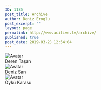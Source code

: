 ```yaml
---
ID: 1185
post_title: Archive
author: Deniz Eroglu
post_excerpt: ""
layout: page
permalink: http://www.acilive.tv/archive/
published: true
post_date: 2019-03-28 12:54:04
---
```

<!-- wp:html -->
<div class="our-members-div container">
  <div class="row justify-content-center">
    <div class="crew-members container col-6 col-sm-4 order-1">
      <img class="rounded mx-auto d-block crew-image " src="http://www.acilive.tv/wp-content/uploads/2019/04/1482-Deren-Taşan.jpg" alt="Avatar">
      <div class="middle">
        <div class="text">Deren Taşan</div>
      </div>
    </div>
    <div class="crew-members container container col-6 col-sm-4"> <img class="rounded mx-auto d-block crew-image " src="http://www.acilive.tv/wp-content/uploads/2019/04/1493-Deniz-San.jpg" alt="Avatar">
      <div class="middle">
        <div class="text">Deniz San</div>
      </div>
    </div>
    <div class="crew-members container col-6 col-sm-4 "> <img class="rounded mx-auto d-block crew-image "http://www.acilive.tv/wp-content/uploads/2019/04/1798-Öykü-Karasu.jpg" alt="Avatar "> 
      <div class="middle ">
        <div class="text ">Öykü Karasu</div>
      </div>
    </div>
  </div>
<!-- /wp:html -->